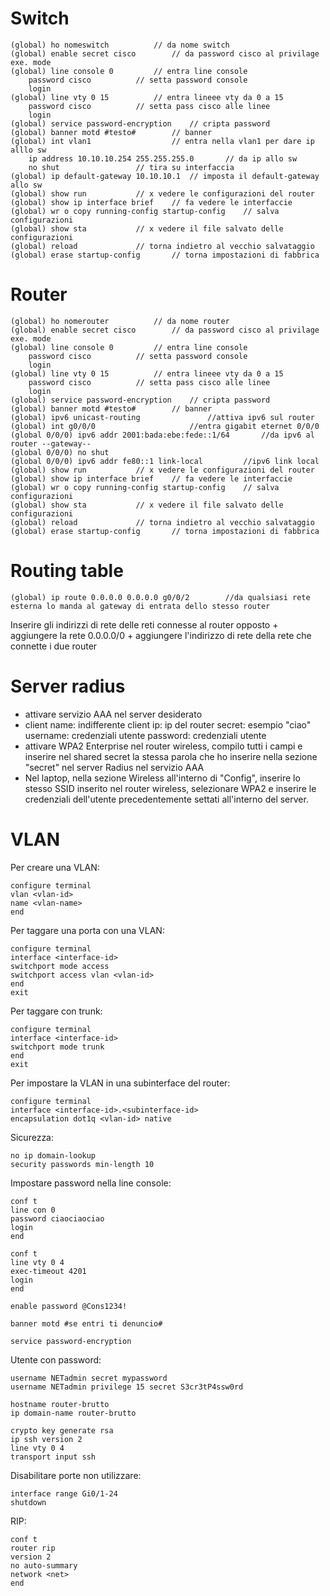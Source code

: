 # Switch

```
(global) ho nomeswitch   		// da nome switch
(global) enable secret cisco  		// da password cisco al privilage exe. mode
(global) line console 0			// entra line console
    password cisco			// setta password console
    login
(global) line vty 0 15			// entra lineee vty da 0 a 15
    password cisco			// setta pass cisco alle linee
    login
(global) service password-encryption    // cripta password
(global) banner motd #testo#		// banner
(global) int vlan1					// entra nella vlan1 per dare ip alllo sw
    ip address 10.10.10.254 255.255.255.0		// da ip allo sw
    no shut					// tira su interfaccia
(global) ip default-gateway 10.10.10.1 	// imposta il default-gateway allo sw
(global) show run			// x vedere le configurazioni del router
(global) show ip interface brief	// fa vedere le interfaccie
(global) wr o copy running-config startup-config	// salva configurazioni
(global) show sta			// x vedere il file salvato delle configurazioni
(global) reload				// torna indietro al vecchio salvataggio
(global) erase startup-config		// torna impostazioni di fabbrica
```

# Router

```
(global) ho nomerouter   		// da nome router
(global) enable secret cisco  		// da password cisco al privilage exe. mode
(global) line console 0			// entra line console
    password cisco			// setta password console
    login
(global) line vty 0 15			// entra lineee vty da 0 a 15
    password cisco			// setta pass cisco alle linee
    login
(global) service password-encryption    // cripta password
(global) banner motd #testo#		// banner
(global) ipv6 unicast-routing   			//attiva ipv6 sul router
(global) int g0/0/0   					//entra gigabit eternet 0/0/0
(global 0/0/0) ipv6 addr 2001:bada:ebe:fede::1/64   	//da ipv6 al router --gateway--
(global 0/0/0) no shut
(global 0/0/0) ipv6 addr fe80::1 link-local   		//ipv6 link local
(global) show run			// x vedere le configurazioni del router
(global) show ip interface brief	// fa vedere le interfaccie
(global) wr o copy running-config startup-config	// salva configurazioni
(global) show sta			// x vedere il file salvato delle configurazioni
(global) reload				// torna indietro al vecchio salvataggio
(global) erase startup-config		// torna impostazioni di fabbrica
```

# Routing table

```
(global) ip route 0.0.0.0 0.0.0.0 g0/0/2		//da qualsiasi rete esterna lo manda al gateway di entrata dello stesso router
```

Inserire gli indirizzi di rete delle reti connesse al router opposto + aggiungere la rete 0.0.0.0/0 + aggiungere l'indirizzo di rete della rete che connette i due router

# Server radius

- attivare servizio AAA nel server desiderato
- client name: indifferente
  client ip: ip del router
  secret: esempio "ciao"
  username: credenziali utente
  password: credenziali utente
- attivare WPA2 Enterprise nel router wireless, compilo tutti i campi e inserire nel shared secret la stessa parola che ho inserire nella sezione "secret"
  nel server Radius nel servizio AAA
- Nel laptop, nella sezione Wireless all'interno di "Config", inserire lo stesso SSID inserito nel router wireless,
  selezionare WPA2 e inserire le credenziali dell'utente precedentemente settati all'interno del server.

# VLAN

Per creare una VLAN:

```
configure terminal
vlan <vlan-id>
name <vlan-name>
end
```

Per taggare una porta con una VLAN:

```
configure terminal
interface <interface-id>
switchport mode access
switchport access vlan <vlan-id>
end
exit
```

Per taggare con trunk:

```
configure terminal
interface <interface-id>
switchport mode trunk
end
exit
```

Per impostare la VLAN in una subinterface del router:

```
configure terminal
interface <interface-id>.<subinterface-id>
encapsulation dot1q <vlan-id> native
```

Sicurezza:

```
no ip domain-lookup
security passwords min-length 10
```

Impostare password nella line console:

```
conf t
line con 0
password ciaociaociao
login
end
```

```
conf t
line vty 0 4
exec-timeout 4201
login
end
```

```
enable password @Cons1234!
```

```
banner motd #se entri ti denuncio#
```

```
service password-encryption
```

Utente con password:

```
username NETadmin secret mypassword
username NETadmin privilege 15 secret S3cr3tP4ssw0rd
```

```
hostname router-brutto
ip domain-name router-brutto

crypto key generate rsa
ip ssh version 2
line vty 0 4
transport input ssh
```

Disabilitare porte non utilizzare:

```
interface range Gi0/1-24
shutdown
```

RIP:

```
conf t
router rip
version 2
no auto-summary
network <net>
end
```
